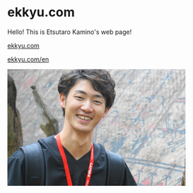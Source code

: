 # ekkyu.com
Hello! This is Etsutaro Kamino's web page!

[ekkyu.com](http://ekkyu.com/) 

[ekkyu.com/en](http://ekkyu.com/en/) 

<img src="https://github.com/ekkyu/ekkyu.com/blob/master/images/frontface.JPG" width=80%>
